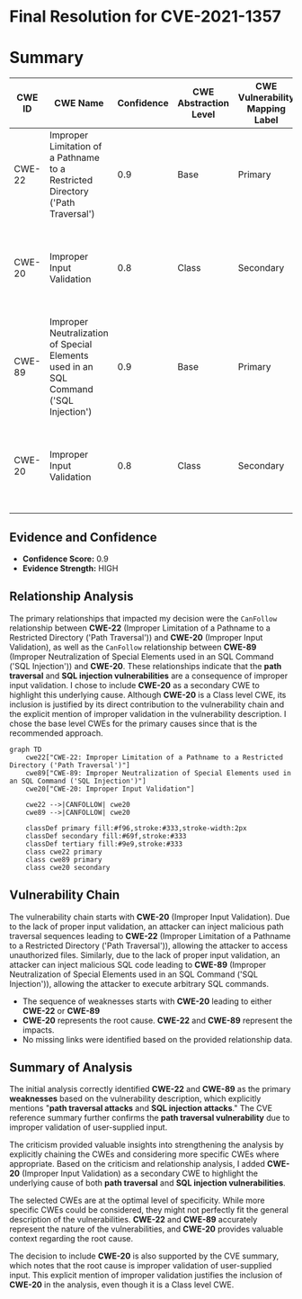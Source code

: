 # Final Resolution for CVE-2021-1357

# Summary

| CWE ID | CWE Name | Confidence | CWE Abstraction Level | CWE Vulnerability Mapping Label | CWE-Vulnerability Mapping Notes |
|---|---|---|---|---|---|
| CWE-22 | Improper Limitation of a Pathname to a Restricted Directory ('Path Traversal') | 0.9 | Base | Primary | Allowed |
| CWE-20 | Improper Input Validation | 0.8 | Class | Secondary | CanFollow: **Path traversal vulnerability** is caused by lack of proper input validation. |
| CWE-89 | Improper Neutralization of Special Elements used in an SQL Command ('SQL Injection') | 0.9 | Base | Primary | Allowed |
| CWE-20 | Improper Input Validation | 0.8 | Class | Secondary | CanFollow: **SQL injection vulnerability** is caused by lack of proper input validation. |

## Evidence and Confidence

*   **Confidence Score:** 0.9
*   **Evidence Strength:** HIGH

## Relationship Analysis
The primary relationships that impacted my decision were the `CanFollow` relationship between **CWE-22** (Improper Limitation of a Pathname to a Restricted Directory ('Path Traversal')) and **CWE-20** (Improper Input Validation), as well as the `CanFollow` relationship between **CWE-89** (Improper Neutralization of Special Elements used in an SQL Command ('SQL Injection')) and **CWE-20**. These relationships indicate that the **path traversal** and **SQL injection vulnerabilities** are a consequence of improper input validation. I chose to include **CWE-20** as a secondary CWE to highlight this underlying cause. Although **CWE-20** is a Class level CWE, its inclusion is justified by its direct contribution to the vulnerability chain and the explicit mention of improper validation in the vulnerability description. I chose the base level CWEs for the primary causes since that is the recommended approach.

```mermaid
graph TD
    cwe22["CWE-22: Improper Limitation of a Pathname to a Restricted Directory ('Path Traversal')"]
    cwe89["CWE-89: Improper Neutralization of Special Elements used in an SQL Command ('SQL Injection')"]
    cwe20["CWE-20: Improper Input Validation"]
    
    cwe22 -->|CANFOLLOW| cwe20
    cwe89 -->|CANFOLLOW| cwe20
    
    classDef primary fill:#f96,stroke:#333,stroke-width:2px
    classDef secondary fill:#69f,stroke:#333
    classDef tertiary fill:#9e9,stroke:#333
    class cwe22 primary
    class cwe89 primary
    class cwe20 secondary
```

## Vulnerability Chain
The vulnerability chain starts with **CWE-20** (Improper Input Validation). Due to the lack of proper input validation, an attacker can inject malicious path traversal sequences leading to **CWE-22** (Improper Limitation of a Pathname to a Restricted Directory ('Path Traversal')), allowing the attacker to access unauthorized files. Similarly, due to the lack of proper input validation, an attacker can inject malicious SQL code leading to **CWE-89** (Improper Neutralization of Special Elements used in an SQL Command ('SQL Injection')), allowing the attacker to execute arbitrary SQL commands.
  - The sequence of weaknesses starts with **CWE-20** leading to either **CWE-22** or **CWE-89**
  - **CWE-20** represents the root cause. **CWE-22** and **CWE-89** represent the impacts.
  - No missing links were identified based on the provided relationship data.

## Summary of Analysis
The initial analysis correctly identified **CWE-22** and **CWE-89** as the primary **weaknesses** based on the vulnerability description, which explicitly mentions "**path traversal attacks** and **SQL injection attacks**." The CVE reference summary further confirms the **path traversal vulnerability** due to improper validation of user-supplied input.

The criticism provided valuable insights into strengthening the analysis by explicitly chaining the CWEs and considering more specific CWEs where appropriate. Based on the criticism and relationship analysis, I added **CWE-20** (Improper Input Validation) as a secondary CWE to highlight the underlying cause of both **path traversal** and **SQL injection vulnerabilities**.

The selected CWEs are at the optimal level of specificity. While more specific CWEs could be considered, they might not perfectly fit the general description of the vulnerabilities. **CWE-22** and **CWE-89** accurately represent the nature of the vulnerabilities, and **CWE-20** provides valuable context regarding the root cause.

The decision to include **CWE-20** is also supported by the CVE summary, which notes that the root cause is improper validation of user-supplied input. This explicit mention of improper validation justifies the inclusion of **CWE-20** in the analysis, even though it is a Class level CWE.